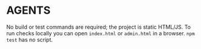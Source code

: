# AGENTS

No build or test commands are required; the project is static HTML/JS.
To run checks locally you can open `index.html` or `admin.html` in a browser.
`npm test` has no script.
